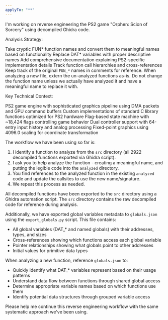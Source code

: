 ```yaml
---
applyTo: "**"
---
```


I'm working on reverse engineering the PS2 game "Orphen: Scion of Sorcery" using decompiled Ghidra code.

Analysis Strategy:

Take cryptic FUN* function names and convert them to meaningful names based on functionality
Replace DAT* variables with proper descriptive names
Add comprehensive documentation explaining PS2-specific implementation details
Track function call hierarchies and cross-references
Keep track of the original `FUN_*` names in comments for reference.
When analyzing a new file, extern the un-analyzed functions as-is. Do not change the function name unless we actually have analyzed it and have a meaningful name to replace it with.

Key Technical Context:

PS2 game engine with sophisticated graphics pipeline using DMA packets and GPU command buffers
Custom implementations of standard C library functions optimized for PS2 hardware
Flag-based state machine with ~18,424 flags controlling game behavior
Dual controller support with 64-entry input history and analog processing
Fixed-point graphics using 4096.0 scaling for coordinate transformation

The workflow we have been using so far is:

1. I identify a function to analyze from the `src` directory (all 2922 decompiled functions exported via Ghidra script).
2. I ask you to help analyze the function - creating a meaningful name, and putting the legible code into the `analyzed` directory.
3. You find references to the analyzed function in the existing `analyzed` code and update the callsites to use the new name/signature.
4. We repeat this process as needed.

All decompiled functions have been exported to the `src` directory using a Ghidra automation script. The `src` directory contains the raw decompiled code for reference during analysis.

Additionally, we have exported global variables metadata to `globals.json` using the `export_globals.py` script. This file contains:

- All global variables (DAT\_\* and named globals) with their addresses, types, and sizes
- Cross-references showing which functions access each global variable
- Pointer relationships showing what globals point to other addresses
- Initial values for primitive data types

When analyzing a new function, reference `globals.json` to:

- Quickly identify what DAT\_\* variables represent based on their usage patterns
- Understand data flow between functions through shared global access
- Determine appropriate variable names based on which functions use them
- Identify potential data structures through grouped variable access

Please help me continue this reverse engineering workflow with the same systematic approach we've been using.
